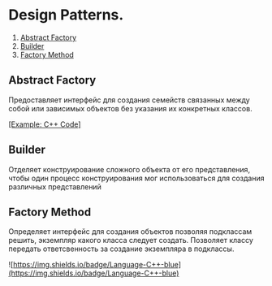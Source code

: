 # Design Patterns.
1. [Abstract Factory](#AbstractFactory)
2. [Builder](#Builder)
3. [Factory Method](#FactoryMethod)
## Abstract Factory <a name="AbstractFactory"></a>
Предоставляет интерфейс для создания семейств связанных между собой или зависимых объектов без указания их конкретных классов.

[[Example: C++ Code]](https://github.com/imitatehappiness/BasicDesignPatterns/blob/main/AbstractFactory.cpp)

## Builder <a name="Builder"></a>
Отделяет конструирование сложного объекта от его представления, чтобы один процесс конструирования мог использоваться для создания различных представлений

## Factory Method <a name="FactoryMethod"></a>
Определяет интерфейс для создания объектов позволяя подклассам решить, экземпляр какого класса следует создать. Позволяет классу передать ответсвенность за создание экземпляра в подклассы.


<!--```c++

```
-->
![https://img.shields.io/badge/Language-C++-blue](https://img.shields.io/badge/Language-C++-blue)

